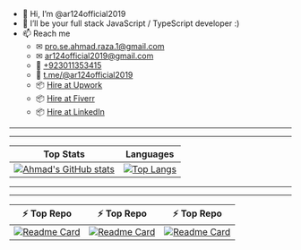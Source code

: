 - 👋 Hi, I’m @ar124official2019
- 👀 I’ll be your full stack JavaScript / TypeScript developer :)
- 📫 Reach me
  - ✉ [pro.se.ahmad.raza.1@gmail.com](mailto:pro.se.ahmad.raza.1@gmail.com)
  - ✉ [ar124official2019@gmail.com](mailto:ar124official2019@gmail.com)
  - 📱 [+923011353415](tel:+923011353415)
  - 💬 [t.me/@ar124official2019](t.me/ar124official2019)
  - 📦 [Hire at Upwork](https://www.upwork.com/freelancers/~013dd6d70690822d44)
  - 📦 [Hire at Fiverr](https://fiverr.com/ar124officialwd)
  - 📦 [Hire at LinkedIn](https://linkedin.com/in/ar124officialwd)

---
---

| Top Stats | Languages |
| ---------- | -------------- |
| [![Ahmad's GitHub stats](https://github-readme-stats.vercel.app/api?username=ar124official2019&show_icons=true&theme=transparent)](https://github.com/ar124official2019/github-readme-stats&show_icons=true&theme=transparent) | [![Top Langs](https://github-readme-stats.vercel.app/api/top-langs/?username=ar124official2019&show_icons=true&theme=transparent&layout=compact)](https://github.com/ar124official2019/github-readme-stats&show_icons=true&theme=transparent&layout=compact)

---
---

| ⚡ Top Repo | ⚡ Top Repo | ⚡ Top Repo
| -------- | -------- | --------
| [![Readme Card](https://github-readme-stats.vercel.app/api/pin/?username=ar124official2019&repo=cool-todo&theme=transparent)](https://github.com/ar124official2019/cool-todo&theme=transparent) | [![Readme Card](https://github-readme-stats.vercel.app/api/pin/?username=ar124official2019&repo=online-storage&theme=transparent)](https://github.com/ar124official2019/online-storage&theme=transparent) | [![Readme Card](https://github-readme-stats.vercel.app/api/pin/?username=ar124official2019&repo=onlineQuiz&theme=transparent)](https://github.com/ar124official2019/onlineQuiz&theme=transparent)
